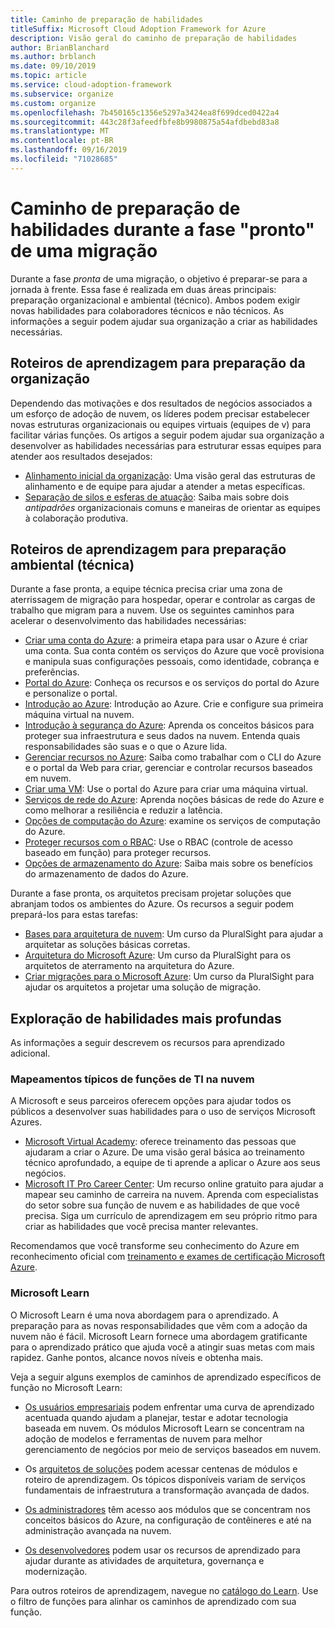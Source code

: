 ```yaml
---
title: Caminho de preparação de habilidades
titleSuffix: Microsoft Cloud Adoption Framework for Azure
description: Visão geral do caminho de preparação de habilidades
author: BrianBlanchard
ms.author: brblanch
ms.date: 09/10/2019
ms.topic: article
ms.service: cloud-adoption-framework
ms.subservice: organize
ms.custom: organize
ms.openlocfilehash: 7b450165c1356e5297a3424ea8f699dced0422a4
ms.sourcegitcommit: 443c28f3afeedfbfe8b9980875a54afdbebd83a8
ms.translationtype: MT
ms.contentlocale: pt-BR
ms.lasthandoff: 09/16/2019
ms.locfileid: "71028685"
---
```

# <a name="skills-readiness-path-during-the-ready-phase-of-a-migration"></a>Caminho de preparação de habilidades durante a fase "pronto" de uma migração

Durante a fase *pronta* de uma migração, o objetivo é preparar-se para a jornada à frente. Essa fase é realizada em duas áreas principais: preparação organizacional e ambiental (técnico). Ambos podem exigir novas habilidades para colaboradores técnicos e não técnicos. As informações a seguir podem ajudar sua organização a criar as habilidades necessárias.

## <a name="organizational-readiness-learning-paths"></a>Roteiros de aprendizagem para preparação da organização

Dependendo das motivações e dos resultados de negócios associados a um esforço de adoção de nuvem, os líderes podem precisar estabelecer novas estruturas organizacionais ou equipes virtuais (equipes de v) para facilitar várias funções. Os artigos a seguir podem ajudar sua organização a desenvolver as habilidades necessárias para estruturar essas equipes para atender aos resultados desejados:

- [Alinhamento inicial da organização](./index.md): Uma visão geral das estruturas de alinhamento e de equipe para ajudar a atender a metas específicas.
- [Separação de silos e esferas de atuação](./fiefdoms-silos.md): Saiba mais sobre dois *antipadrões* organizacionais comuns e maneiras de orientar as equipes à colaboração produtiva.

## <a name="environmental-technical-readiness-learning-paths"></a>Roteiros de aprendizagem para preparação ambiental (técnica)

Durante a fase pronta, a equipe técnica precisa criar uma zona de aterrissagem de migração para hospedar, operar e controlar as cargas de trabalho que migram para a nuvem. Use os seguintes caminhos para acelerar o desenvolvimento das habilidades necessárias:

- [Criar uma conta do Azure](https://docs.microsoft.com/learn/modules/create-an-azure-account): a primeira etapa para usar o Azure é criar uma conta. Sua conta contém os serviços do Azure que você provisiona e manipula suas configurações pessoais, como identidade, cobrança e preferências.
- [Portal do Azure](https://docs.microsoft.com/learn/modules/tour-azure-portal): Conheça os recursos e os serviços do portal do Azure e personalize o portal.
- [Introdução ao Azure](/learn/modules/welcome-to-azure): Introdução ao Azure. Crie e configure sua primeira máquina virtual na nuvem.
- [Introdução à segurança do Azure](/learn/modules/intro-to-security-in-azure): Aprenda os conceitos básicos para proteger sua infraestrutura e seus dados na nuvem. Entenda quais responsabilidades são suas e o que o Azure lida.
- [Gerenciar recursos no Azure](/learn/paths/manage-resources-in-azure): Saiba como trabalhar com o CLI do Azure e o portal da Web para criar, gerenciar e controlar recursos baseados em nuvem.
- [Criar uma VM](/learn/modules/create-windows-virtual-machine-in-azure): Use o portal do Azure para criar uma máquina virtual.
- [Serviços de rede do Azure](/learn/modules/intro-to-azure-networking): Aprenda noções básicas de rede do Azure e como melhorar a resiliência e reduzir a latência.
- [Opções de computação do Azure](/learn/modules/intro-to-azure-compute): examine os serviços de computação do Azure.
- [Proteger recursos com o RBAC](/learn/modules/secure-azure-resources-with-rbac): Use o RBAC (controle de acesso baseado em função) para proteger recursos.
- [Opções de armazenamento do Azure](/learn/modules/intro-to-data-in-azure/index): Saiba mais sobre os benefícios do armazenamento de dados do Azure.

Durante a fase pronta, os arquitetos precisam projetar soluções que abranjam todos os ambientes do Azure. Os recursos a seguir podem prepará-los para estas tarefas:

- [Bases para arquitetura de nuvem](https://app.pluralsight.com/library/courses/cloud-architecture-foundations/): Um curso da PluralSight para ajudar a arquitetar as soluções básicas corretas.
- [Arquitetura do Microsoft Azure](https://app.pluralsight.com/library/courses/cloud-architecture-foundations/): Um curso da PluralSight para os arquitetos de aterramento na arquitetura do Azure.
- [Criar migrações para o Microsoft Azure](https://app.pluralsight.com/library/courses/cloud-architecture-foundations/): Um curso da PluralSight para ajudar os arquitetos a projetar uma solução de migração.

## <a name="deeper-skills-exploration"></a>Exploração de habilidades mais profundas

As informações a seguir descrevem os recursos para aprendizado adicional.

### <a name="typical-mappings-of-cloud-it-roles"></a>Mapeamentos típicos de funções de TI na nuvem

A Microsoft e seus parceiros oferecem opções para ajudar todos os públicos a desenvolver suas habilidades para o uso de serviços Microsoft Azures.

- [Microsoft Virtual Academy](https://mva.microsoft.com/product-training/microsoft-azure): oferece treinamento das pessoas que ajudaram a criar o Azure. De uma visão geral básica ao treinamento técnico aprofundado, a equipe de ti aprende a aplicar o Azure aos seus negócios.
- [Microsoft IT Pro Career Center](https://www.microsoft.com/itpro): Um recurso online gratuito para ajudar a mapear seu caminho de carreira na nuvem. Aprenda com especialistas do setor sobre sua função de nuvem e as habilidades de que você precisa. Siga um currículo de aprendizagem em seu próprio ritmo para criar as habilidades que você precisa manter relevantes.

Recomendamos que você transforme seu conhecimento do Azure em reconhecimento oficial com [treinamento e exames de certificação Microsoft Azure](https://www.microsoft.com/learning/azure-certification.aspx).

### <a name="microsoft-learn"></a>Microsoft Learn

O Microsoft Learn é uma nova abordagem para o aprendizado. A preparação para as novas responsabilidades que vêm com a adoção da nuvem não é fácil. Microsoft Learn fornece uma abordagem gratificante para o aprendizado prático que ajuda você a atingir suas metas com mais rapidez. Ganhe pontos, alcance novos níveis e obtenha mais.

Veja a seguir alguns exemplos de caminhos de aprendizado específicos de função no Microsoft Learn:

- [Os usuários empresariais](/learn/browse/?roles=business-user) podem enfrentar uma curva de aprendizado acentuada quando ajudam a planejar, testar e adotar tecnologia baseada em nuvem. Os módulos Microsoft Learn se concentram na adoção de modelos e ferramentas de nuvem para melhor gerenciamento de negócios por meio de serviços baseados em nuvem.

- Os [arquitetos de soluções](/learn/browse/?roles=solution-architect) podem acessar centenas de módulos e roteiro de aprendizagem. Os tópicos disponíveis variam de serviços fundamentais de infraestrutura a transformação avançada de dados.

- [Os administradores](/learn/browse/?roles=administrator) têm acesso aos módulos que se concentram nos conceitos básicos do Azure, na configuração de contêineres e até na administração avançada na nuvem.

- [Os desenvolvedores](/learn/browse/?roles=developer&term=infrastructure) podem usar os recursos de aprendizado para ajudar durante as atividades de arquitetura, governança e modernização.

Para outros roteiros de aprendizagem, navegue no [catálogo do Learn](/learn/browse/). Use o filtro de funções para alinhar os caminhos de aprendizado com sua função.
